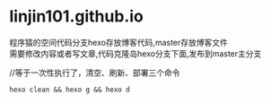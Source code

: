 # linjin101.github.io
程序猿的空间代码分支hexo存放博客代码,master存放博客文件  
需要修改内容或者写文章,代码克隆岛hexo分支下面,发布到master主分支  

//等于一次性执行了，清空、刷新、部署三个命令  

```hexo clean && hexo g && hexo d```
